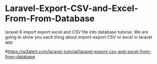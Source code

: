 # Laravel-Export-CSV-and-Excel-From-From-Database
laravel 6 import export excel and CSV file into database tutorial. We are going to show you each thing about import-export CSV or excel in laravel app

#https://w3alert.com/laravel-tutorial/laravel-export-csv-and-excel-from-from-database

